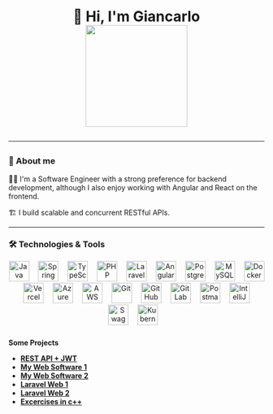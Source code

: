 ###

<h1 align="center">👋 Hi, I'm Giancarlo

<div align="center">
  <img height="200" src="https://media.giphy.com/media/26tn33aiTi1jkl6H6/giphy.gif" />
</div>

---

### 🚀 About me

👨‍💻  I'm a Software Engineer with a strong preference for backend development, although I also enjoy working with Angular and React on the frontend.

🏗️ I build scalable and concurrent RESTful APIs.

---

### 🛠️ Technologies & Tools

<div align="center">
  <img src="https://cdn.jsdelivr.net/gh/devicons/devicon/icons/java/java-original.svg" height="40" alt="Java" />
  <img width="10"/>
  <img src="https://cdn.simpleicons.org/spring/6DB33F" height="40" alt="Spring" />
  <img width="10"/>
  <img src="https://skillicons.dev/icons?i=typescript" height="40" alt="TypeScript" />
  <img width="10"/>
  <img src="https://cdn.jsdelivr.net/gh/devicons/devicon/icons/php/php-original.svg" height="40" alt="PHP" />
  <img width="10"/>
  <img src="https://cdn.simpleicons.org/laravel/FF2D20" height="40" alt="Laravel" />
  <img width="10"/>
  <img src="https://cdn.jsdelivr.net/gh/devicons/devicon/icons/angularjs/angularjs-original.svg" height="40" alt="Angular" />
  <img width="10"/>
  <img src="https://cdn.jsdelivr.net/gh/devicons/devicon/icons/postgresql/postgresql-original.svg" height="40" alt="PostgreSQL" />
  <img width="10"/>
  <img src="https://cdn.jsdelivr.net/gh/devicons/devicon/icons/mysql/mysql-original.svg" height="40" alt="MySQL" />
  <img width="10"/>
  <img src="https://cdn.jsdelivr.net/gh/devicons/devicon/icons/docker/docker-original.svg" height="40" alt="Docker" />
  <img width="10"/>
  <img src="https://skillicons.dev/icons?i=vercel" height="40" alt="Vercel" />
  <img width="10"/>
  <img src="https://skillicons.dev/icons?i=azure" height="40" alt="Azure" />
  <img width="10"/>
  <img src="https://skillicons.dev/icons?i=aws" height="40" alt="AWS" />
  <img width="10"/>
  <img src="https://skillicons.dev/icons?i=git" height="40" alt="Git" />
  <img width="10"/>
  <img src="https://skillicons.dev/icons?i=github" height="40" alt="GitHub" />
  <img width="10"/>
  <img src="https://skillicons.dev/icons?i=gitlab" height="40" alt="GitLab" />
  <img width="10"/>
  <img src="https://skillicons.dev/icons?i=postman" height="40" alt="Postman" />
  <img width="10"/>
  <img src="https://cdn.jsdelivr.net/gh/devicons/devicon/icons/intellij/intellij-original.svg" height="40" alt="IntelliJ IDEA" />
  <img width="10"/>
  <img src="https://cdn.jsdelivr.net/gh/devicons/devicon/icons/swagger/swagger-original.svg" height="40" alt="Swagger" />
  <img width="10"/>
  <img src="https://cdn.jsdelivr.net/gh/devicons/devicon/icons/kubernetes/kubernetes-plain.svg" height="40" alt="Kubernetes" />
  <img width="10"/>
  
</div>

###

**Some Projects**

- [**REST API + JWT**](https://maintenance-page-test.vercel.app/)
- [**My Web Software 1**](https://maintenance-page-test.vercel.app/)
- [**My Web Software 2**](https://maintenance-page-test.vercel.app/)
- [**Laravel Web 1**](https://iboutplacement.com/)
- [**Laravel Web 2**](https://ibconstruye.com/)
- [**Excercises in c++**](https://github.com/gianbdev/C-Challenges/)
  
